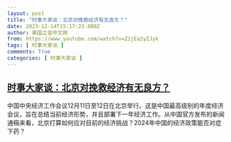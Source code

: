 ```yaml
---
layout: post
title: "时事大家谈：北京对挽救经济有无良方？"
date: 2023-12-14T15:17:23.000Z
author: 美国之音中文网
from: https://www.youtube.com/watch?v=Z2jEa2yIJyk
tags: [ 时事大家谈 ]
comments: True
categories: [ 时事大家谈 ]
---
```

<!--1702567043000-->
[时事大家谈：北京对挽救经济有无良方？](https://www.youtube.com/watch?v=Z2jEa2yIJyk)
------

<div>
中国中央经济工作会议12月11日至12日在北京举行。这是中国最高级别的年度经济会议，旨在总结当前经济形势，并且部署下一年经济工作。从中国官方发布的新闻通稿来看，北京打算如何应对目前的经济挑战？2024年中国的经济政策能否对症下药？
</div>
